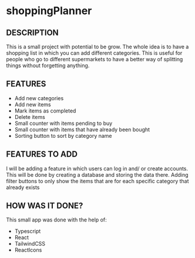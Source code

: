 # shoppingPlanner

## DESCRIPTION

This is a small project with potential to be grow. The whole idea is to have a shopping list in which you can add different categories. This is useful for people who go to different supermarkets to have a better way of splitting things without forgetting anything.

## FEATURES

- Add new categories
- Add new items
- Mark items as completed
- Delete items
- Small counter with items pending to buy
- Small counter with items that have already been bought
- Sorting button to sort by category name

## FEATURES TO ADD

I will be adding a feature in which users can log in and/ or create accounts. This will be done by creating a database and storing the data there.
Adding filter buttons to only show the items that are for each specific category that already exists

## HOW WAS IT DONE?

This small app was done with the help of:

- Typescript
- React
- TailwindCSS
- ReactIcons
